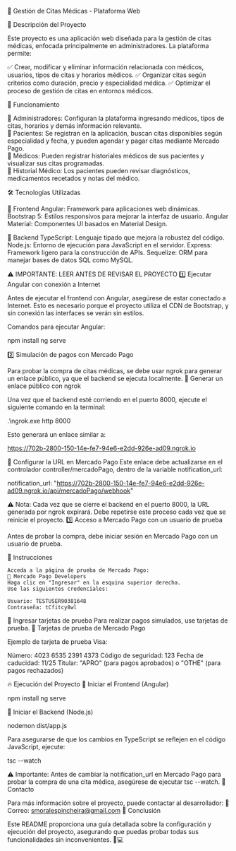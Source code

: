 📌 Gestión de Citas Médicas - Plataforma Web

📖 Descripción del Proyecto

Este proyecto es una aplicación web diseñada para la gestión de citas médicas, enfocada principalmente en administradores. La plataforma permite:

✅ Crear, modificar y eliminar información relacionada con médicos, usuarios, tipos de citas y horarios médicos.
✅ Organizar citas según criterios como duración, precio y especialidad médica.
✅ Optimizar el proceso de gestión de citas en entornos médicos.


🏥 Funcionamiento

🔹 Administradores: Configuran la plataforma ingresando médicos, tipos de citas, horarios y demás información relevante.<br>
🔹 Pacientes: Se registran en la aplicación, buscan citas disponibles según especialidad y fecha, y pueden agendar y pagar citas mediante Mercado Pago.<br>
🔹 Médicos: Pueden registrar historiales médicos de sus pacientes y visualizar sus citas programadas.<br>
🔹 Historial Médico: Los pacientes pueden revisar diagnósticos, medicamentos recetados y notas del médico.<br>

🛠 Tecnologías Utilizadas

🚀 Frontend
    Angular: Framework para aplicaciones web dinámicas.
    Bootstrap 5: Estilos responsivos para mejorar la interfaz de usuario.
    Angular Material: Componentes UI basados en Material Design.

💾 Backend
    TypeScript: Lenguaje tipado que mejora la robustez del código.
    Node.js: Entorno de ejecución para JavaScript en el servidor.
    Express: Framework ligero para la construcción de APIs.
    Sequelize: ORM para manejar bases de datos SQL como MySQL.

⚠ IMPORTANTE: LEER ANTES DE REVISAR EL PROYECTO
1️⃣ Ejecutar Angular con conexión a Internet

Antes de ejecutar el frontend con Angular, asegúrese de estar conectado a Internet.
Esto es necesario porque el proyecto utiliza el CDN de Bootstrap, y sin conexión las interfaces se verán sin estilos.

Comandos para ejecutar Angular:

npm install
ng serve

2️⃣ Simulación de pagos con Mercado Pago

Para probar la compra de citas médicas, se debe usar ngrok para generar un enlace público, ya que el backend se ejecuta localmente.
📌 Generar un enlace público con ngrok

Una vez que el backend esté corriendo en el puerto 8000, ejecute el siguiente comando en la terminal:

.\ngrok.exe http 8000

Esto generará un enlace similar a:

https://702b-2800-150-14e-fe7-94e6-e2dd-926e-ad09.ngrok.io

🔹 Configurar la URL en Mercado Pago
Este enlace debe actualizarse en el controlador controller/mercadoPago, dentro de la variable notification_url:

notification_url: "https://702b-2800-150-14e-fe7-94e6-e2dd-926e-ad09.ngrok.io/api/mercadoPago/webhook"

⚠ Nota:
Cada vez que se cierre el backend en el puerto 8000, la URL generada por ngrok expirará. Debe repetirse este proceso cada vez que se reinicie el proyecto.
3️⃣ Acceso a Mercado Pago con un usuario de prueba

Antes de probar la compra, debe iniciar sesión en Mercado Pago con un usuario de prueba.

📌 Instrucciones

    Acceda a la página de prueba de Mercado Pago:
    🔗 Mercado Pago Developers
    Haga clic en "Ingresar" en la esquina superior derecha.
    Use las siguientes credenciales:

    Usuario: TESTUSER90381648
    Contraseña: tCfitcy8wl

📌 Ingresar tarjetas de prueba
Para realizar pagos simulados, use tarjetas de prueba.
🔗 Tarjetas de prueba de Mercado Pago

Ejemplo de tarjeta de prueba Visa:

Número: 4023 6535 2391 4373
Código de seguridad: 123
Fecha de caducidad: 11/25
Titular: "APRO" (para pagos aprobados) o "OTHE" (para pagos rechazados)

🔥 Ejecución del Proyecto
🚀 Iniciar el Frontend (Angular)

npm install
ng serve

🔧 Iniciar el Backend (Node.js)

nodemon dist/app.js

Para asegurarse de que los cambios en TypeScript se reflejen en el código JavaScript, ejecute:

tsc --watch

⚠ Importante:
Antes de cambiar la notification_url en Mercado Pago para probar la compra de una cita médica, asegúrese de ejecutar tsc --watch.
📩 Contacto

Para más información sobre el proyecto, puede contactar al desarrollador:
📧 Correo: smoralespincheira@gmail.com
🎯 Conclusión

Este README proporciona una guía detallada sobre la configuración y ejecución del proyecto, asegurando que puedas probar todas sus funcionalidades sin inconvenientes. 🚀💻
